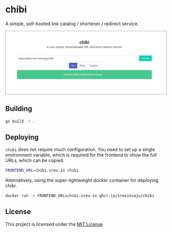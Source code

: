 # chibi

A simple, self-hosted link catalog / shortener / redirect service. 

![image demonstrating chibi's UI](./docs/src/img/screenshot.png)

## Building 

```bash 
go build -v .
```

## Deploying
`chibi` does not require much configuration. You need to set up a single 
environment variable, which is required for the frontend to show the full
URLs, which can be copied. 
```bash 
FRONTEND_URL=chibi.srev.in chibi
```

Alternatively, using the super-lightweight docker container for deploying 
chibi.

```bash
docker run -e FRONTEND_URL=chibi.srev.in ghcr.io/srevinsaju/chibi 
```

## License 
This project is licensed under the [MIT License](./LICENSE)


